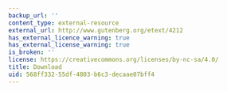 ```yaml
---
backup_url: ''
content_type: external-resource
external_url: http://www.gutenberg.org/etext/4212
has_external_licence_warning: true
has_external_license_warning: true
is_broken: ''
license: https://creativecommons.org/licenses/by-nc-sa/4.0/
title: Download
uid: 568ff332-55df-4803-b6c3-decaae07bff4
---
```

